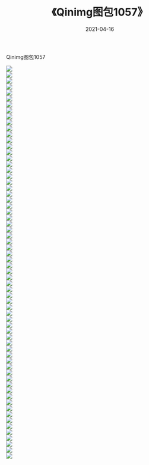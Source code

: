 ﻿---
layout: post
title:  《Qinimg图包1057》
date:   2021-04-16
img: http://imgx.orgx.ga/Qinimg图包/Qinimg图包1057/000.jpg
categories: [美女, 清纯, 唯美]
---

Qinimg图包1057

 ![](http://imgx.orgx.ga/Qinimg图包/Qinimg图包1057/001.jpg) <br>![](http://imgx.orgx.ga/Qinimg图包/Qinimg图包1057/002.jpg) <br>![](http://imgx.orgx.ga/Qinimg图包/Qinimg图包1057/003.jpg) <br>![](http://imgx.orgx.ga/Qinimg图包/Qinimg图包1057/004.jpg) <br>![](http://imgx.orgx.ga/Qinimg图包/Qinimg图包1057/005.jpg) <br>![](http://imgx.orgx.ga/Qinimg图包/Qinimg图包1057/006.jpg) <br>![](http://imgx.orgx.ga/Qinimg图包/Qinimg图包1057/007.jpg) <br>![](http://imgx.orgx.ga/Qinimg图包/Qinimg图包1057/008.jpg) <br>![](http://imgx.orgx.ga/Qinimg图包/Qinimg图包1057/009.jpg) <br>![](http://imgx.orgx.ga/Qinimg图包/Qinimg图包1057/010.jpg) <br>![](http://imgx.orgx.ga/Qinimg图包/Qinimg图包1057/011.jpg) <br>![](http://imgx.orgx.ga/Qinimg图包/Qinimg图包1057/012.jpg) <br>![](http://imgx.orgx.ga/Qinimg图包/Qinimg图包1057/013.jpg) <br>![](http://imgx.orgx.ga/Qinimg图包/Qinimg图包1057/014.jpg) <br>![](http://imgx.orgx.ga/Qinimg图包/Qinimg图包1057/015.jpg) <br>![](http://imgx.orgx.ga/Qinimg图包/Qinimg图包1057/016.jpg) <br>![](http://imgx.orgx.ga/Qinimg图包/Qinimg图包1057/017.jpg) <br>![](http://imgx.orgx.ga/Qinimg图包/Qinimg图包1057/018.jpg) <br>![](http://imgx.orgx.ga/Qinimg图包/Qinimg图包1057/019.jpg) <br>![](http://imgx.orgx.ga/Qinimg图包/Qinimg图包1057/020.jpg) <br>![](http://imgx.orgx.ga/Qinimg图包/Qinimg图包1057/021.jpg) <br>![](http://imgx.orgx.ga/Qinimg图包/Qinimg图包1057/022.jpg) <br>![](http://imgx.orgx.ga/Qinimg图包/Qinimg图包1057/023.jpg) <br>![](http://imgx.orgx.ga/Qinimg图包/Qinimg图包1057/024.jpg) <br>![](http://imgx.orgx.ga/Qinimg图包/Qinimg图包1057/025.jpg) <br>![](http://imgx.orgx.ga/Qinimg图包/Qinimg图包1057/026.jpg) <br>![](http://imgx.orgx.ga/Qinimg图包/Qinimg图包1057/027.jpg) <br>![](http://imgx.orgx.ga/Qinimg图包/Qinimg图包1057/028.jpg) <br>![](http://imgx.orgx.ga/Qinimg图包/Qinimg图包1057/029.jpg) <br>![](http://imgx.orgx.ga/Qinimg图包/Qinimg图包1057/030.jpg) <br>![](http://imgx.orgx.ga/Qinimg图包/Qinimg图包1057/031.jpg) <br>![](http://imgx.orgx.ga/Qinimg图包/Qinimg图包1057/032.jpg) <br>![](http://imgx.orgx.ga/Qinimg图包/Qinimg图包1057/033.jpg) <br>![](http://imgx.orgx.ga/Qinimg图包/Qinimg图包1057/034.jpg) <br>![](http://imgx.orgx.ga/Qinimg图包/Qinimg图包1057/035.jpg) <br>![](http://imgx.orgx.ga/Qinimg图包/Qinimg图包1057/036.jpg) <br>![](http://imgx.orgx.ga/Qinimg图包/Qinimg图包1057/037.jpg) <br>![](http://imgx.orgx.ga/Qinimg图包/Qinimg图包1057/038.jpg) <br>![](http://imgx.orgx.ga/Qinimg图包/Qinimg图包1057/039.jpg) <br>![](http://imgx.orgx.ga/Qinimg图包/Qinimg图包1057/040.jpg) <br>![](http://imgx.orgx.ga/Qinimg图包/Qinimg图包1057/041.jpg) <br>![](http://imgx.orgx.ga/Qinimg图包/Qinimg图包1057/042.jpg) <br>![](http://imgx.orgx.ga/Qinimg图包/Qinimg图包1057/043.jpg) <br>![](http://imgx.orgx.ga/Qinimg图包/Qinimg图包1057/044.jpg) <br>![](http://imgx.orgx.ga/Qinimg图包/Qinimg图包1057/045.jpg) <br>![](http://imgx.orgx.ga/Qinimg图包/Qinimg图包1057/046.jpg) <br>![](http://imgx.orgx.ga/Qinimg图包/Qinimg图包1057/047.jpg) <br>![](http://imgx.orgx.ga/Qinimg图包/Qinimg图包1057/048.jpg) <br>![](http://imgx.orgx.ga/Qinimg图包/Qinimg图包1057/049.jpg) <br>![](http://imgx.orgx.ga/Qinimg图包/Qinimg图包1057/050.jpg) <br>![](http://imgx.orgx.ga/Qinimg图包/Qinimg图包1057/051.jpg) <br>![](http://imgx.orgx.ga/Qinimg图包/Qinimg图包1057/052.jpg) <br>![](http://imgx.orgx.ga/Qinimg图包/Qinimg图包1057/053.jpg) <br>![](http://imgx.orgx.ga/Qinimg图包/Qinimg图包1057/054.jpg) <br>![](http://imgx.orgx.ga/Qinimg图包/Qinimg图包1057/055.jpg) <br>![](http://imgx.orgx.ga/Qinimg图包/Qinimg图包1057/056.jpg) <br>![](http://imgx.orgx.ga/Qinimg图包/Qinimg图包1057/057.jpg) <br>![](http://imgx.orgx.ga/Qinimg图包/Qinimg图包1057/058.jpg) <br>![](http://imgx.orgx.ga/Qinimg图包/Qinimg图包1057/059.jpg) <br>![](http://imgx.orgx.ga/Qinimg图包/Qinimg图包1057/060.jpg) <br>![](http://imgx.orgx.ga/Qinimg图包/Qinimg图包1057/061.jpg) <br>![](http://imgx.orgx.ga/Qinimg图包/Qinimg图包1057/062.jpg) <br>![](http://imgx.orgx.ga/Qinimg图包/Qinimg图包1057/063.jpg) <br>![](http://imgx.orgx.ga/Qinimg图包/Qinimg图包1057/064.jpg) <br>![](http://imgx.orgx.ga/Qinimg图包/Qinimg图包1057/065.jpg) <br>![](http://imgx.orgx.ga/Qinimg图包/Qinimg图包1057/066.jpg) <br>